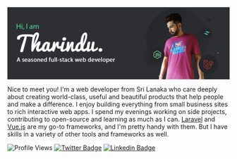<img align="center" src="https://raw.githubusercontent.com/pktharindu/pktharindu/master/gh-header.png" alt="banner that says Hi, I am Tharindu - A seasoned full-stack web developer alongside a pretty picture of Tharindu">

Nice to meet you! I'm a web developer from Sri Lanaka who care deeply about creating world-class, useful and beautiful products that help people and make a difference. I enjoy building everything from small business sites to rich interactive web apps. I spend my evenings working on side projects, contributing to open-source and learning as much as I can. [Laravel](https://github.com/laravel/laravel) and [Vue.js](https://github.com/vuejs/vue) are my go-to frameworks, and I'm pretty handy with them. But I have skills in a variety of other tools and frameworks as well.

![Profile Views](https://komarev.com/ghpvc/?username=pktharindu&style=flat-square&color=50e194) [![Twitter Badge](https://img.shields.io/badge/-@CallMeTharindu-1ca0f1?style=flat-square&labelColor=1ca0f1&logo=twitter&logoColor=white&link=https://twitter.com/CallMeTharindu)](https://twitter.com/CallMeTharindu) [![Linkedin Badge](https://img.shields.io/badge/-pktharindu-blue?style=flat-square&logo=Linkedin&logoColor=white&link=https://www.linkedin.com/in/pktharindu/)](https://www.linkedin.com/in/pktharindu/)
